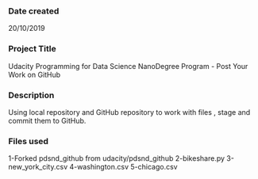 ### Date created
20/10/2019

### Project Title
Udacity Programming for Data Science NanoDegree Program - Post Your Work on GitHub

### Description
Using local repository and GitHub repository to work with files , stage and commit them to GitHub.

### Files used
1-Forked pdsnd_github from udacity/pdsnd_github
2-bikeshare.py
3-new_york_city.csv
4-washington.csv
5-chicago.csv
